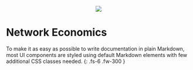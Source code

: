 <p align="center">
  <img src="https://docs.thengx.network/assets/images/minecraft/minecraft_logo.png" />
</p>

# Network Economics

To make it as easy as possible to write documentation in plain Markdown, most UI components are styled using default Markdown elements with few additional CSS classes needed.
{: .fs-6 .fw-300 }
